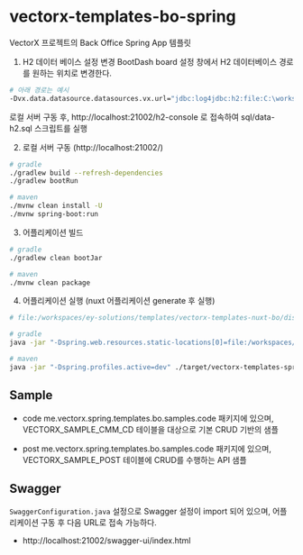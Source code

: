 # vectorx-templates-bo-spring
VectorX 프로젝트의 Back Office Spring App 템플릿

1. H2 데이터 베이스 설정 변경
BootDash board 설정 창에서 H2 데이터베이스 경로를 원하는 위치로 변경한다.

```bash
# 아래 경로는 예시
-Dvx.data.datasource.datasources.vx.url="jdbc:log4jdbc:h2:file:C:\workspaces\ey-solutions\templates\data\vx-h2;Mode=Oracle"
```

로컬 서버 구동 후, http://localhost:21002/h2-console 로 접속하여 sql/data-h2.sql 스크립트를 실행



2. 로컬 서버 구동 (http://localhost:21002/)
```bash
# gradle
./gradlew build --refresh-dependencies
./gradlew bootRun

# maven
./mvnw clean install -U
./mvnw spring-boot:run
```

3. 어플리케이션 빌드
```bash
# gradle
./gradlew clean bootJar

# maven
./mvnw clean package
```

4. 어플리케이션 실행 (nuxt 어플리케이션 generate 후 실행)
```bash
# file:/workspaces/ey-solutions/templates/vectorx-templates-nuxt-bo/dist 경로는 nuxt application dist 경로로 설정

# gradle
java -jar "-Dspring.web.resources.static-locations[0]=file:/workspaces/ey-solutions/templates/vectorx-templates-nuxt-bo/dist/" "-Dvx.mvc.view.thymeleaf.prefix=file:/workspaces/ey-solutions/templates/vectorx-templates-nuxt-bo/dist/" ./build/libs/vectorx-templates-spring-bo-1.0.0.jar

# maven
java -jar "-Dspring.profiles.active=dev" ./target/vectorx-templates-spring-bo-1.0.0.jar
```

## Sample

- code
me.vectorx.spring.templates.bo.samples.code 패키지에 있으며, VECTORX_SAMPLE_CMM_CD 테이블을 대상으로 기본 CRUD 기반의 샘플

- post
me.vectorx.spring.templates.bo.samples.code 패키지에 있으며, VECTORX_SAMPLE_POST 테이블에 CRUD를 수행하는 API 샘플


## Swagger
`SwaggerConfiguration.java` 설정으로 Swagger 설정이 import 되어 있으며, 어플리케이션 구동 후 다음 URL로 접속 가능하다.
- http://localhost:21002/swagger-ui/index.html
